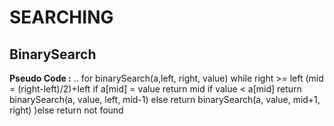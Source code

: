 # **SEARCHING**

## **BinarySearch**
**Pseudo Code :**
..
for binarySearch(a,left, right, value)
    while right >= left
    (mid = (right-left)/2)+left
    if a[mid] = value
        return mid
    if value < a[mid]
        return binarySearch(a, value, left, mid-1)
    else
        return binarySearch(a, value, mid+1, right)
      )else
    return not found
